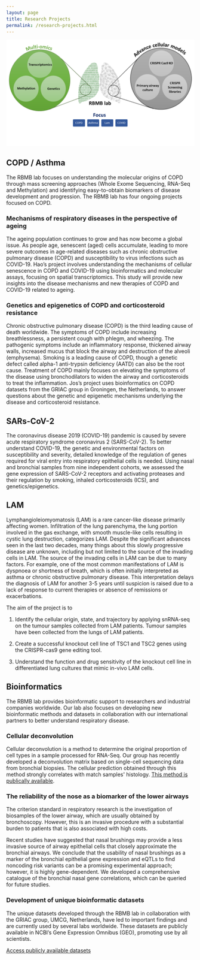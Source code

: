 ```yaml
---
layout: page
title: Research Projects
permalink: /research-projects.html
---
```


![RBMB group research infographic](../assets/img/logos/rbmb-logo-focus.png)

## COPD / Asthma
The RBMB lab focuses on understanding the molecular origins of COPD through mass screening approaches (Whole Exome Sequencing, RNA-Seq and Methylation) and identifying easy-to-obtain biomarkers of disease development and progression. The RBMB lab has four ongoing projects focused on COPD.

### Mechanisms of respiratory diseases in the perspective of ageing
The ageing population continues to grow and has now become a global issue. As people age, senescent (aged) cells accumulate, leading to more severe outcomes in age-related diseases such as chronic obstructive pulmonary disease (COPD) and susceptibility to virus infections such as COVID-19. Hao’s project involves understanding the mechanisms of cellular senescence in COPD and COVID-19 using bioinformatics and molecular assays, focusing on spatial transcriptomics. This study will provide new insights into the disease mechanisms and new therapies of COPD and COVID-19 related to ageing.


### Genetics and epigenetics of COPD and corticosteroid resistance
Chronic obstructive pulmonary disease (COPD) is the third leading cause of death worldwide. The symptoms of COPD include increasing breathlessness, a persistent cough with phlegm, and wheezing. The pathogenic symptoms include an inflammatory response, thickened airway walls, increased mucus that block the airway and destruction of the alveoli (emphysema). Smoking is a leading cause of COPD, though a genetic defect called alpha-1 anti-trypsin deficiency (AATD) can also be the root cause. Treatment of COPD mainly focuses on elevating the symptoms of the disease using bronchodilators to widen the airway and corticosteroids to treat the inflammation. Jos’s project uses bioinformatics on COPD datasets from the GRIAC group in Groningen, the Netherlands, to answer questions about the genetic and epigenetic mechanisms underlying the disease and corticosteroid resistance.


## SARs-CoV-2
The coronavirus disease 2019 (COVID-19) pandemic is caused by severe acute respiratory syndrome coronavirus 2 (SARS-CoV-2). To better understand COVID-19, the genetic and environmental factors on susceptibility and severity, detailed knowledge of the regulation of genes required for viral entry into respiratory epithelial cells is needed.
Using nasal and bronchial samples from nine independent cohorts, we assessed the gene expression of SARS-CoV-2 receptors and activating proteases and their regulation by smoking, inhaled corticosteroids (ICS), and genetics/epigenetics.


## LAM
Lymphangioleiomyomatosis (LAM) is a rare cancer-like disease primarily affecting women. Infiltration of the lung parenchyma, the lung portion involved in the gas exchange, with smooth muscle-like cells resulting in cystic lung destruction, categorizes LAM. Despite the significant advances seen in the last two decades, many things about this slowly progressive disease are unknown, including but not limited to the source of the invading cells in LAM. The source of the invading cells in LAM can be due to many factors. For example, one of the most common manifestations of LAM is dyspnoea or shortness of breath, which is often initially interpreted as asthma or chronic obstructive pulmonary disease. This interpretation delays the diagnosis of LAM for another 3-5 years until suspicion is raised due to a lack of response to current therapies or absence of remissions or exacerbations.

The aim of the project is to

1) Identify the cellular origin, state, and trajectory by applying snRNA-seq on the tumour samples collected from LAM patients. Tumour samples have been collected from the lungs of LAM patients.

2) Create a successful knockout cell line of TSC1 and TSC2 genes using the CRISPR-cas9 gene editing tool.

3) Understand the function and drug sensitivity of the knockout cell line in differentiated lung cultures that mimic in-vivo LAM cells.



## Bioinformatics
The RBMB lab provides bioinformatic support to researchers and industrial companies worldwide. Our lab also focuses on developing new bioinformatic methods and datasets in collaboration with our international partners to better understand respiratory disease.

### Cellular deconvolution
Cellular deconvolution is a method to determine the original proportion of cell types in a sample processed for RNA-Seq. Our group has recently developed a deconvolution matrix based on single-cell sequencing data from bronchial biopsies. The cellular prediction obtained through this method strongly correlates with match samples' histology. <a href="doi.org/10.1038/s41591-023-02327-2" target="_blank">This method is publically available</a>.

### The reliability of the nose as a biomarker of the lower airways
The criterion standard in respiratory research is the investigation of biosamples of the lower airway, which are usually obtained by bronchoscopy. However, this is an invasive procedure with a substantial burden to patients that is also associated with high costs.

Recent studies have suggested that nasal brushings may provide a less invasive source of airway epithelial cells that closely approximate the bronchial airways. We conclude that the usability of nasal brushings as a marker of the bronchial epithelial gene expression and eQTLs to find noncoding risk variants can be a promising experimental approach; however, it is highly gene-dependent. We developed a comprehensive catalogue of the bronchial nasal gene correlations, which can be queried for future studies.

### Development of unique bioinformatic datasets
The unique datasets developed through the RBMB lab in collaboration with the GRIAC group, UMCG, Netherlands, have led to important findings and are currently used by several labs worldwide. These datasets are publicly available in NCBI’s Gene Expression Omnibus (GEO), promoting use by all scientists.

[Access publicly available datasets](https://www.ncbi.nlm.nih.gov/gds/?term=Faiz)
